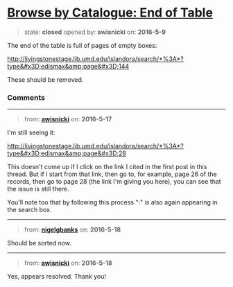 # [Browse by Catalogue: End of Table](https://github.com/livingstoneonline/livingstoneonline/issues/36)

> state: **closed** opened by: **awisnicki** on: **2016-5-9**

The end of the table is full of pages of empty boxes:

http://livingstonestage.lib.umd.edu/islandora/search/*%3A*?type&#x3D;edismax&amp;page&#x3D;144

These should be removed.


### Comments

---
> from: [**awisnicki**](https://github.com/livingstoneonline/livingstoneonline/issues/36#issuecomment-219813399) on: **2016-5-17**

I&#x27;m still seeing it:

http://livingstonestage.lib.umd.edu/islandora/search/*%3A*?type&#x3D;edismax&amp;page&#x3D;28

This doesn&#x27;t come up if I click on the link I cited in the first post in this thread. But if I start from that link, then go to, for example, page 26 of the records, then go to page 28 (the link I&#x27;m giving you here), you can see that the issue is still there.

You&#x27;ll note too that by following this process &quot;:&quot; is also again appearing in the search box.

---
> from: [**nigelgbanks**](https://github.com/livingstoneonline/livingstoneonline/issues/36#issuecomment-220088647) on: **2016-5-18**

Should be sorted now.

---
> from: [**awisnicki**](https://github.com/livingstoneonline/livingstoneonline/issues/36#issuecomment-220101858) on: **2016-5-18**

Yes, appears resolved. Thank you!

